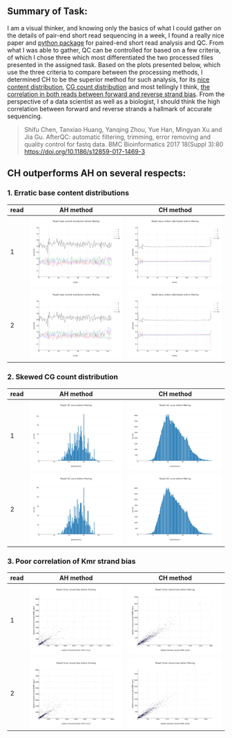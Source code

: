 ## Summary of Task:
I am a visual thinker, and knowing only the basics of what I could gather on the details of pair-end short read sequencing in a week, I found a really nice paper and [python package](https://github.com/OpenGene/AfterQC) for paired-end short read analysis and QC. From what I was able to gather, QC can be controlled for based on a few criteria, of which I chose three which most differentiated the two processed files presented in the assigned task. Based on the plots presented below, which use the three criteria to compare between the processing methods, I determined CH to be the superior method for such analysis, for its [nice content distribution](#1-erratic-base-content-distributions), [CG count distribution](#2-skewed-cg-count-distribution) and most tellingly I think, [the correlation in both reads between forward and reverse strand bias](#3-poor-correlation-of-kmr-strand-bias). From the perspective of a data scientist as well as a biologist, I should think the high correlation between forward and reverse strands a hallmark of accurate sequencing.

>Shifu Chen, Tanxiao Huang, Yanqing Zhou, Yue Han, Mingyan Xu and Jia Gu. AfterQC: automatic filtering, trimming, error removing and quality control for fastq data. BMC Bioinformatics 2017 18(Suppl 3):80 https://doi.org/10.1186/s12859-017-1469-3

## CH outperforms AH on several respects:

### 1. Erratic base content distributions

read|AH method| CH method 
-----|---------|-----------
1|![AH_Fig6_R1_a](https://raw.githubusercontent.com/dcolinmorgan/sophia_test/master/AH/AH_Fig6_R1_a.png) | ![CH_Fig6_R1_a](https://raw.githubusercontent.com/dcolinmorgan/sophia_test/master/CH/CH_Fig6_R1_a.png)<br>
2|![AH_Fig6_R2_a](https://raw.githubusercontent.com/dcolinmorgan/sophia_test/master/AH/AH_Fig16_R2_a.png) | ![CH_Fig16_R2_a](https://raw.githubusercontent.com/dcolinmorgan/sophia_test/master/CH/CH_Fig16_R2_a.png)

### 2. Skewed CG count distribution

read|AH method| CH method 
-----|---------|-----------
1|![AH_Fig7_R1_a](https://raw.githubusercontent.com/dcolinmorgan/sophia_test/master/AH/AH_Fig17_R2_a.png) | ![CH_Fig7_R1_a](https://raw.githubusercontent.com/dcolinmorgan/sophia_test/master/CH/CH_Fig7_R1_a.png)<br>
2|![AH_Fig7_R2_a](https://raw.githubusercontent.com/dcolinmorgan/sophia_test/master/AH/AH_Fig7_R1_a.png) | ![CH_Fig17_R2_a](https://raw.githubusercontent.com/dcolinmorgan/sophia_test/master/CH/CH_Fig17_R2_a.png)

### 3. Poor correlation of Kmr strand bias

read|AH method| CH method 
-----|---------|-----------
1|![AH_Fig9_R1_a](https://raw.githubusercontent.com/dcolinmorgan/sophia_test/master/AH/AH_Fig9_R1_a.png) | ![CH_Fig9_R1_a](https://raw.githubusercontent.com/dcolinmorgan/sophia_test/master/CH/CH_Fig9_R1_a.png)<br>
2|![AH_Fig19_R2_a](https://raw.githubusercontent.com/dcolinmorgan/sophia_test/master/AH/AH_Fig19_R2_a.png) | ![CH_Fig19_R2_a](https://raw.githubusercontent.com/dcolinmorgan/sophia_test/master/CH/CH_Fig19_R2_a.png)
